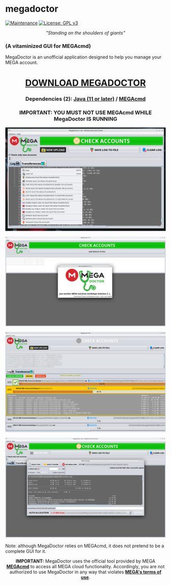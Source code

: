 # megadoctor
[![Maintenance](https://img.shields.io/badge/Maintained%3F-yes-green.svg)](https://GitHub.com/Naereen/StrapDown.js/graphs/commit-activity) [![License: GPL v3](https://img.shields.io/badge/License-GPLv3-blue.svg)](https://www.gnu.org/licenses/gpl-3.0)
<p align="center"><i>"Standing on the shoulders of giants"</i></p>

### (A vitaminized GUI for MEGAcmd)
MegaDoctor is an unofficial application designed to help you manage your MEGA account.

<h1 align="center"><a href="https://github.com/tonikelope/megadoctor/releases/latest"><b>DOWNLOAD MEGADOCTOR</b></a></h1>
<h3 align="center">Dependencies (2): <a href="https://adoptium.net/es/temurin/releases/?version=11"><b>Java (11 or later)</b></a> / <a href="https://mega.io/cmd"><b>MEGAcmd</b></a></h3>

<h3 align="center">IMPORTANT: YOU MUST NOT USE MEGAcmd WHILE MegaDoctor IS RUNNING</h2>
<p align="center"><img src="https://github.com/tonikelope/megadoctor/raw/main/snapshots/9900.png"></p>
<p align="center"><img src="https://github.com/tonikelope/megadoctor/raw/main/snapshots/screenshot.png"></p>
<p align="center"><img src="https://github.com/tonikelope/megadoctor/raw/main/snapshots/transfer.png"></p>
<p align="center"><img src="https://github.com/tonikelope/megadoctor/raw/main/snapshots/23.png"></p>

<p>Note: although MegaDoctor relies on MEGAcmd, it does not pretend to be a complete GUI for it.</p>

<p align="center"><b>IMPORTANT:</b> MegaDoctor uses the official tool provided by MEGA <a href="https://mega.io/cmd"><b>MEGAcmd</b></a> to access all MEGA cloud functionality. Accordingly, you are not authorized to use MegaDoctor in any way that violates <a href="https://mega.io/es/terms"><b>MEGA's terms of use</b></a>.</p>
